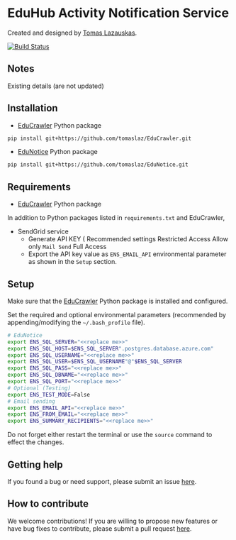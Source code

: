 # EduHub Activity Notification Service

Created and designed by <a href="https://github.com/tomaslaz">Tomas Lazauskas</a>.

[![Build Status](https://travis-ci.com/tomaslaz/EduNotice.svg?branch=main)](https://travis-ci.org/tomaslaz/EduNotice)

## Notes

Existing details (are not updated)

## Installation

- [EduCrawler](https://github.com/tomaslaz/EduCrawler) Python package

```bash
pip install git+https://github.com/tomaslaz/EduCrawler.git
```

- [EduNotice](https://github.com/tomaslaz/EduNotice) Python package

```bash
pip install git+https://github.com/tomaslaz/EduNotice.git
```

## Requirements

- [EduCrawler](https://github.com/tomaslaz/EduCrawler) Python package

In addition to Python packages listed in `requirements.txt` and EduCrawler,

- SendGrid service
    - Generate API KEY (
        Recommended settings
            Restricted Access
                Allow only `Mail Send` Full Access
    - Export the API key value as `ENS_EMAIL_API` environmental parameter as shown in the `Setup` section.


## Setup

Make sure that the [EduCrawler](https://github.com/tomaslaz/EduCrawler) Python package is installed and configured.

Set the required and optional environmental parameters (recommended by appending/modifying the `~/.bash_profile` file).

```bash
# EduNotice
export ENS_SQL_SERVER="<<replace me>>"
export ENS_SQL_HOST=$ENS_SQL_SERVER".postgres.database.azure.com"
export ENS_SQL_USERNAME="<<replace me>>"
export ENS_SQL_USER=$ENS_SQL_USERNAME"@"$ENS_SQL_SERVER
export ENS_SQL_PASS="<<replace me>>"
export ENS_SQL_DBNAME="<<replace me>>"
export ENS_SQL_PORT="<<replace me>>"
# Optional (Testing)
export ENS_TEST_MODE=False
# Email sending
export ENS_EMAIL_API="<<replace me>>"
export ENS_FROM_EMAIL="<<replace me>>"
export ENS_SUMMARY_RECIPIENTS="<<replace me>>"
```

Do not forget either restart the terminal or use the `source` command to effect the changes.

## Getting help
If you found a bug or need support, please submit an issue [here](https://github.com/tomaslaz/EduNotice/issues/new).

## How to contribute
We welcome contributions! If you are willing to propose new features or have bug fixes to contribute, please submit a pull request [here](https://github.com/tomaslaz/EduNotice/pulls).